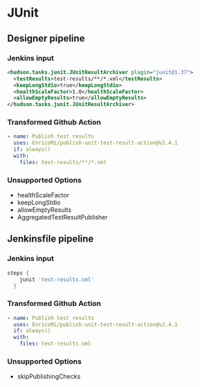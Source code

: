 # JUnit

## Designer pipeline

### Jenkins input

```xml
<hudson.tasks.junit.JUnitResultArchiver plugin="junit@1.37">
  <testResults>test-results/**/*.xml</testResults>
  <keepLongStdio>true</keepLongStdio>
  <healthScaleFactor>1.0</healthScaleFactor>
  <allowEmptyResults>true</allowEmptyResults>
</hudson.tasks.junit.JUnitResultArchiver>
```

### Transformed Github Action

```yaml
- name: Publish test results
  uses: EnricoMi/publish-unit-test-result-action@v2.4.1
  if: always()
  with:
    files: test-results/**/*.xml
```

### Unsupported Options

- healthScaleFactor
- keepLongStdio
- allowEmptyResults
- AggregatedTestResultPublisher

## Jenkinsfile pipeline

### Jenkins input

```groovy
steps {
    junit 'test-results.xml'
  }
```

### Transformed Github Action

```yaml
- name: Publish test results
  uses: EnricoMi/publish-unit-test-result-action@v2.4.1
  if: always()
  with:
    files: test-results.xml
```

### Unsupported Options

- skipPublishingChecks
